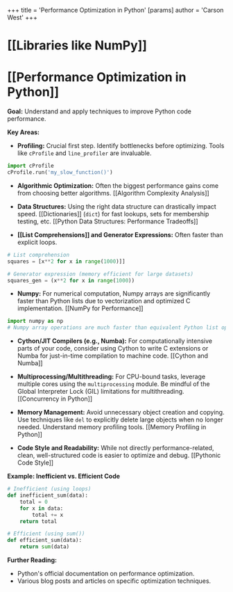 +++
 title = 'Performance Optimization in Python'
[params]
	author = 'Carson West'
+++
# [[Libraries like NumPy]]
# [[Performance Optimization in Python]] 
**Goal:**  Understand and apply techniques to improve Python code performance.

**Key Areas:**

* **Profiling:**  Crucial first step. Identify bottlenecks before optimizing.  Tools like `cProfile` and `line_profiler` are invaluable.

```python
import cProfile
cProfile.run('my_slow_function()') 
```

* **Algorithmic Optimization:** Often the biggest performance gains come from choosing better algorithms.  [[Algorithm Complexity Analysis]]

* **Data Structures:**  Using the right data structure can drastically impact speed.  [[Dictionaries]] (`dict`) for fast lookups, sets for membership testing, etc.  [[Python Data Structures: Performance Tradeoffs]]

* **[[List Comprehensions]] and Generator Expressions:**  Often faster than explicit loops.

```python
# List comprehension
squares = [x**2 for x in range(1000)]]

# Generator expression (memory efficient for large datasets)
squares_gen = (x**2 for x in range(1000)) 
```

* **Numpy:** For numerical computation, Numpy arrays are significantly faster than Python lists due to vectorization and optimized C implementation. [[NumPy for Performance]]

```python
import numpy as np
# Numpy array operations are much faster than equivalent Python list operations.
```

* **Cython/JIT Compilers (e.g., Numba):** For computationally intensive parts of your code, consider using Cython to write C extensions or Numba for just-in-time compilation to machine code. [[Cython and Numba]]

* **Multiprocessing/Multithreading:** For CPU-bound tasks, leverage multiple cores using the `multiprocessing` module.  Be mindful of the Global Interpreter Lock (GIL) limitations for multithreading. [[Concurrency in Python]]

* **Memory Management:** Avoid unnecessary object creation and copying. Use techniques like `del` to explicitly delete large objects when no longer needed.  Understand memory profiling tools. [[Memory Profiling in Python]]

* **Code Style and Readability:** While not directly performance-related, clean, well-structured code is easier to optimize and debug. [[Pythonic Code Style]]


**Example: Inefficient vs. Efficient Code**

```python
# Inefficient (using loops)
def inefficient_sum(data):
    total = 0
    for x in data:
        total += x
    return total

# Efficient (using sum())
def efficient_sum(data):
    return sum(data)
```

**Further Reading:**

* Python's official documentation on performance optimization.
* Various blog posts and articles on specific optimization techniques.



